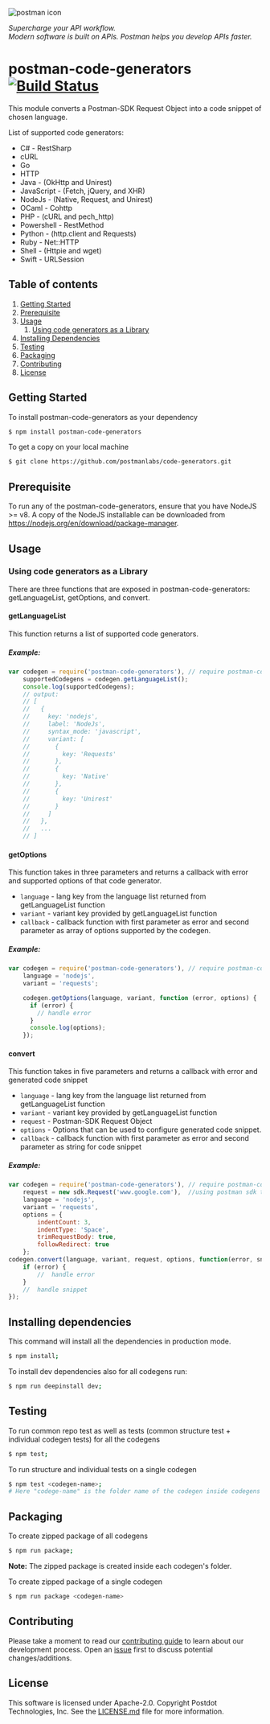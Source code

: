 
![postman icon](https://raw.githubusercontent.com/postmanlabs/postmanlabs.github.io/develop/global-artefacts/postman-logo%2Btext-320x132.png) 

*Supercharge your API workflow.*  
*Modern software is built on APIs. Postman helps you develop APIs faster.*

# postman-code-generators [![Build Status](https://travis-ci.com/postmanlabs/postman-code-generators.svg?branch=master)](https://travis-ci.com/postmanlabs/postman-code-generators)

This module converts a Postman-SDK Request Object into a code snippet of chosen language.
 
List of supported code generators: 

* C# - RestSharp
* cURL
* Go
* HTTP
* Java - (OkHttp and Unirest)
* JavaScript - (Fetch, jQuery, and XHR)
* NodeJs - (Native, Request, and Unirest)
* OCaml - Cohttp
* PHP - (cURL and pech_http)
* Powershell - RestMethod
* Python - (http.client and Requests)
* Ruby - Net::HTTP
* Shell - (Httpie and wget)
* Swift - URLSession

## Table of contents 

1. [Getting Started](#getting-started)
2. [Prerequisite](#prerequisite)
3. [Usage](#usage)
    1. [Using code generators as a Library](#using-code-generators-as-a-library)
4. [Installing Dependencies](#installing-dependencies)
5. [Testing](#testing)
6. [Packaging](#packaging)
7. [Contributing](#contributing)
8. [License](#license)

## Getting Started
To install postman-code-generators as your dependency
```bash
$ npm install postman-code-generators
```
To get a copy on your local machine
```bash
$ git clone https://github.com/postmanlabs/code-generators.git
```

## Prerequisite
To run any of the postman-code-generators, ensure that you have NodeJS >= v8. A copy of the NodeJS installable can be downloaded from https://nodejs.org/en/download/package-manager.

## Usage

### Using code generators as a Library 
There are three functions that are exposed in postman-code-generators: getLanguageList, getOptions, and convert.

#### getLanguageList
This function returns a list of supported code generators. 

##### Example:
```js
var codegen = require('postman-code-generators'), // require postman-code-generators in your project
    supportedCodegens = codegen.getLanguageList();
    console.log(supportedCodegens);
    // output:
    // [
    //   {
    //     key: 'nodejs',
    //     label: 'NodeJs',
    //     syntax_mode: 'javascript',
    //     variant: [
    //       {
    //         key: 'Requests'
    //       },
    //       {
    //         key: 'Native'
    //       },
    //       {
    //         key: 'Unirest'
    //       }
    //     ]
    //   },
    //   ...
    // ]
```

#### getOptions 

This function takes in three parameters and returns a callback  with error and supported options of that code generator.

* `language` - lang key from the language list returned from getLanguageList function
* `variant` - variant key provided by getLanguageList function
* `callback` - callback function with first parameter as error and second parameter as array of options supported by the codegen.


##### Example:
```js
var codegen = require('postman-code-generators'), // require postman-code-generators in your project
    language = 'nodejs',
    variant = 'requests';

    codegen.getOptions(language, variant, function (error, options) {
      if (error) {
        // handle error
      }
      console.log(options);
    });
```

#### convert 
This function takes in five parameters and returns a callback with error and generated code snippet
* `language` - lang key from the language list returned from getLanguageList function
* `variant` - variant key provided by getLanguageList function
* `request` - Postman-SDK Request Object
* `options` - Options that can be used to configure generated code snippet. 
* `callback` - callback function with first parameter as error and second parameter as string for code snippet

##### Example:
```js
var codegen = require('postman-code-generators'), // require postman-code-generators in your project
    request = new sdk.Request('www.google.com'),  //using postman sdk to create request 
    language = 'nodejs',
    variant = 'requests',
    options = {
        indentCount: 3,
        indentType: 'Space',
        trimRequestBody: true,
        followRedirect: true
    };
codegen.convert(language, variant, request, options, function(error, snippet) {
    if (error) {
        //  handle error
    }
    //  handle snippet
});
```

## Installing dependencies
This command will install all the dependencies in production mode.
```bash
$ npm install;
```
To install dev dependencies also for all codegens run: 
```bash
$ npm run deepinstall dev; 
```
## Testing 
To run common repo test as well as tests (common structure test + individual codegen tests) for all the codegens
```bash
$ npm test; 
```
To run structure and individual tests on a single codegen
```bash
$ npm test <codegen-name>;
# Here "codege-name" is the folder name of the codegen inside codegens folder
```
## Packaging 
To create zipped package of all codegens
```bash
$ npm run package;
```
**Note:** The zipped package is created inside each codegen's folder.

To create zipped package of a single codegen
```bash
$ npm run package <codegen-name>
```

## Contributing
Please take a moment to read our [contributing guide](.github/CONTRIBUTING.md) to learn about our development process.
Open an [issue](https://github.com/postmanlabs/postman-code-generators/issues) first to discuss potential changes/additions.

## License
This software is licensed under Apache-2.0. Copyright Postdot Technologies, Inc. See the [LICENSE.md](LICENSE.md) file for more information.
